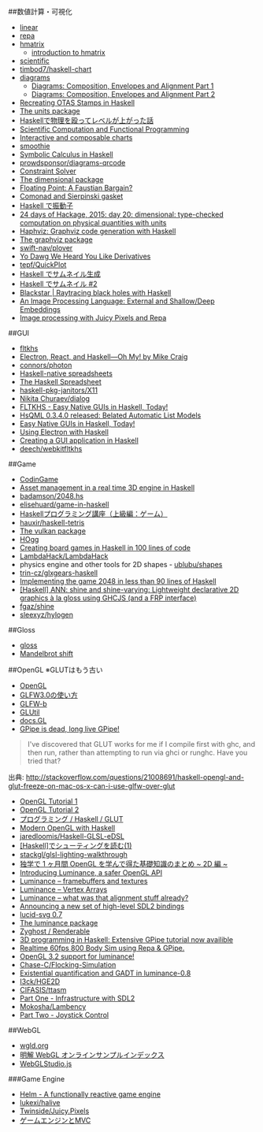 ##数値計算・可視化
* [linear](http://hackage.haskell.org/package/linear)
* [repa](https://hackage.haskell.org/package/repa)
* [hmatrix](https://hackage.haskell.org/package/hmatrix)
  * [introduction to hmatrix](http://dis.um.es/~alberto/material/hmatrix.pdf)
* [scientific](https://hackage.haskell.org/package/scientific)
* [timbod7/haskell-chart](https://github.com/timbod7/haskell-chart)
* [diagrams](http://projects.haskell.org/diagrams/)
  * [Diagrams: Composition, Envelopes and Alignment Part 1](https://www.youtube.com/watch?v=5_fCUSOn7m0)
  * [Diagrams: Composition, Envelopes and Alignment Part 2](https://www.youtube.com/watch?v=nZCzsBOYdis)
* [Recreating OTAS Stamps in Haskell](https://blog.otastech.com/2016/02/recreating-otas-stamps-in-haskell/)
* [The units package](https://hackage.haskell.org/package/units)
* [Haskellで物理を殴ってレベルが上がった話](http://qiita.com/nushio/items/7d534a08e5c30bae32d0)
* [Scientific Computation and Functional Programming](https://karczmarczuk.users.greyc.fr/arpap/quantfun.pdf)
* [Interactive and composable charts](http://www.haskellforall.com/2015/11/interactive-and-composable-charts.html)
* [smoothie](https://hackage.haskell.org/package/smoothie)
* [Symbolic Calculus in Haskell](http://5outh.blogspot.in/2013/05/symbolic-calculus-in-haskell.html)
* [prowdsponsor/diagrams-qrcode](https://github.com/prowdsponsor/diagrams-qrcode)
* [Constraint Solver](http://www.mattkeeter.com/projects/constraints/)
* [The dimensional package](http://hackage.haskell.org/package/dimensional)
* [Floating Point: A Faustian Bargain?](https://idontgetoutmuch.wordpress.com/2015/11/12/floating-point-a-faustian-bargain/)
* [Comonad and Sierpinski gasket](http://nbviewer.ipython.org/urls/gist.githubusercontent.com/miguel-negrao/571be4120ebecdbb3e26/raw/b740adc557fe097f9c6ff66ff7349bbf0a095091/gistfile1.txt)
* [Haskell で振動子](http://d.hatena.ne.jp/webapp/20110508)
* [24 days of Hackage, 2015: day 20: dimensional: type-checked computation on physical quantities with units](http://conscientiousprogrammer.com/blog/2015/12/20/24-days-of-hackage-2015-day-20-dimensional-type-checked-computation-on-physical-quantities-with-units/)
* [Haphviz: Graphviz code generation with Haskell](http://cs-syd.eu/posts/2015-12-20-haphviz-graphviz-code-generation-with-haskell.html)
* [The graphviz package](http://hackage.haskell.org/package/graphviz)
* [swift-nav/plover](https://github.com/swift-nav/plover)
* [Yo Dawg We Heard You Like Derivatives](http://jtobin.ca/ad-via-recursion-schemes/)
* [tepf/QuickPlot](https://github.com/tepf/QuickPlot)
* [Haskell でサムネイル生成](http://qiita.com/satosystems/items/abdb9696185f647b65a2)
* [Haskell でサムネイル #2](http://qiita.com/satosystems/items/669a8b3fdfa535582cb4)
* [Blackstar | Raytracing black holes with Haskell](https://flannelhead.github.io/projects/blackstar.html)
* [An Image Processing Language: External and Shallow/Deep Embeddings](http://www.macs.hw.ac.uk/~rs46/papers/rwdsl2016/rwdsl-2016.pdf)
* [Image processing with Juicy Pixels and Repa](https://www.stackbuilders.com/tutorials/haskell/image-processing/)

##GUI
* [fltkhs](http://hackage.haskell.org/package/fltkhs)
* [Electron, React, and Haskell—Oh My! by Mike Craig](https://speakerdeck.com/mkscrg/electron-react-and-haskell-oh-my)
* [connors/photon](https://github.com/connors/photon)
* [Haskell-native spreadsheets](http://www.haskellforall.com/2015/11/haskell-native-spreadsheets.html)
* [The Haskell Spreadsheet](https://docs.google.com/presentation/d/1lh9_QlLKtW4L5WsFkgRggyIFORXAkTUu6Y470VkM4uI/edit#slide=id.p)
* [haskell-pkg-janitors/X11](https://github.com/haskell-pkg-janitors/X11)
* [Nikita Churaev/dialog](https://gitlab.com/lamefun/dialog)
* [FLTKHS - Easy Native GUIs in Haskell, Today!](https://github.com/deech/fltkhs-compose-conference-2016-talk/blob/master/Talk.pdf)
* [HsQML 0.3.4.0 released: Belated Automatic List Models](http://blog.gekkou.co.uk/2016/02/hsqml-0340-released.html)
* [Easy Native GUIs in Haskell, Today!](https://www.youtube.com/watch?v=5hoQLovZBxQ)
* [Using Electron with Haskell](https://codetalk.io/posts/2016-05-11-using-electron-with-haskell.html)
* [Creating a GUI application in Haskell](https://www.stackbuilders.com/tutorials/haskell/gui-application/)
* [deech/webkitfltkhs](https://github.com/deech/webkitfltkhs)

##Game
* [CodinGame](https://www.codingame.com/)
* [Asset management in a real time 3D engine in Haskell](http://phaazon.blogspot.fr/2015/06/asset-management-in-real-time-3d-engine.html)
* [badamson/2048.hs](https://github.com/badamson/2048.hs)
* [elisehuard/game-in-haskell](https://github.com/elisehuard/game-in-haskell)
* [Haskellプログラミング講座（上級編：ゲーム）](http://bitterharvest.hatenablog.com/entry/2014/10/22/064526)
* [hauxir/haskell-tetris](https://github.com/hauxir/haskell-tetris)
* [The vulkan package](http://hackage.haskell.org/package/vulkan)
* [HOgg](http://www.kfish.org/software/hogg/)
* [Creating board games in Haskell in 100 lines of code](http://keera.co.uk/blog/2013/03/19/creating-board-games-in-haskell/)
* [LambdaHack/LambdaHack](https://github.com/LambdaHack/LambdaHack)
* physics engine and other tools for 2D shapes - [ublubu/shapes](https://github.com/ublubu/shapes)
* [trin-cz/glxgears-haskell](https://github.com/trin-cz/glxgears-haskell)
* [Implementing the game 2048 in less than 90 lines of Haskell](http://gregorulm.com/2048-in-90-lines-haskell/)
* [[Haskell] ANN: shine and shine-varying: Lightweight declarative 2D graphics à la gloss using GHCJS (and a FRP interface)](https://mail.haskell.org/pipermail/haskell/2016-April/024851.html)
* [fgaz/shine](https://github.com/fgaz/shine)
* [sleexyz/hylogen](https://github.com/sleexyz/hylogen)

##Gloss
* [gloss](http://hackage.haskell.org/package/gloss)
* [Mandelbrot shift](http://inf.ufrgs.br/~morprates/code/mandelbrot/)

##OpenGL
※GLUTはもう古い
* [OpenGL](https://hackage.haskell.org/package/OpenGL)
* [GLFW3.0の使い方](http://marina.sys.wakayama-u.ac.jp/~tokoi/GLFW.pdf)
* [GLFW-b](https://hackage.haskell.org/package/GLFW-b)
* [GLUtil](https://hackage.haskell.org/package/GLUtil)
* [docs.GL](http://docs.gl/)
* [GPipe is dead, long live GPipe!](http://tobbebex.blogspot.se/2015/09/gpipe-is-dead-long-live-gpipe.html)

> I've discovered that GLUT works for me if I compile first with ghc, and then run, rather than attempting to run via ghci or runghc. Have you tried that?

出典: <http://stackoverflow.com/questions/21008691/haskell-opengl-and-glut-freeze-on-mac-os-x-can-i-use-glfw-over-glut>

* [OpenGL Tutorial 1](https://wiki.haskell.org/OpenGLTutorial1)
* [OpenGL Tutorial 2](https://wiki.haskell.org/OpenGLTutorial2)
* [プログラミング / Haskell / GLUT](http://www.f13g.com/%a5%d7%a5%ed%a5%b0%a5%e9%a5%df%a5%f3%a5%b0/Haskell/GLUT/)
* [Modern OpenGL with Haskell](http://www.arcadianvisions.com/blog/?p=224)
* [jaredloomis/Haskell-GLSL-eDSL](https://github.com/jaredloomis/Haskell-GLSL-eDSL)
* [[Haskell]でシューティングを読む(1)](http://d.hatena.ne.jp/h_sakurai/20050727)
* [stackgl/glsl-lighting-walkthrough](https://github.com/stackgl/glsl-lighting-walkthrough)
* [独学で 1 ヶ月間 OpenGL を学んで得た基礎知識のまとめ ~ 2D 編 ~](http://tkengo.github.io/blog/2014/12/20/opengl-es-2-2d-knowledge-0/)
* [Introducing Luminance, a safer OpenGL API](http://phaazon.blogspot.fr/2015/07/introducing-luminance-safer-opengl-api.html)
* [Luminance – framebuffers and textures](http://phaazon.blogspot.jp/2015/08/luminance-framebuffers-and-textures.html)
* [Luminance – Vertex Arrays](http://phaazon.blogspot.jp/2015/08/luminance-vertex-arrays.html)
* [Luminance – what was that alignment stuff already?](http://phaazon.blogspot.jp/2015/08/luminance-what-was-that-alignment-stuff.html)
* [Announcing a new set of high-level SDL2 bindings](https://ocharles.org.uk/blog/posts/2015-09-07-announcing-sdl2.html)
* [lucid-svg 0.7](http://jeffreyrosenbluth.github.io/2016/02/13/lucid.html)
* [The luminance package](http://hackage.haskell.org/package/luminance)
* [Zyghost / Renderable](http://zyghost.com/articles/Renderable.html)
* [3D programming in Haskell: Extensive GPipe tutorial now availible](https://www.reddit.com/r/haskell/comments/3r3fcb/3d_programming_in_haskell_extensive_gpipe/)
* [Realtime 60fps 800 Body Sim using Repa & GPipe.](https://www.youtube.com/watch?v=O9YQZ4dhD70)
* [OpenGL 3.2 support for luminance!](http://phaazon.blogspot.jp/2015/11/opengl-32-support-for-luminance.html)
* [Chase-C/Flocking-Simulation](https://github.com/Chase-C/Flocking-Simulation)
* [Existential quantification and GADT in luminance-0.8](http://phaazon.blogspot.jp/2015/12/existential-quantification-and-gadt-in.html)
* [I3ck/HGE2D](https://github.com/I3ck/HGE2D)
* [CIFASIS/ttasm](https://github.com/CIFASIS/ttasm)
* [Part One - Infrastructure with SDL2](http://zyghost.com/series/odin/part-one-sdl2/)
* [Mokosha/Lambency](https://github.com/Mokosha/Lambency)
* [Part Two - Joystick Control](http://zyghost.com/series/odin/part-two/)

##WebGL
* [wgld.org](http://wgld.org/)
* [明解 WebGL オンラインサンプルインデックス](http://book.wgld.org/rf/)
* [WebGLStudio.js](http://webglstudio.org/)

###Game Engine
* [Helm - A functionally reactive game engine](http://helm-engine.org/)
* [lukexi/halive](https://github.com/lukexi/halive)
* [Twinside/Juicy.Pixels](https://github.com/Twinside/Juicy.Pixels)
* [ゲームエンジンとMVC](http://www.slideshare.net/AimingStudy/mvc-36317215)

